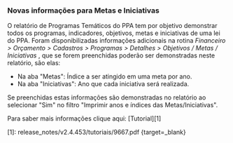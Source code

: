 ### **Novas informações para Metas e Iniciativas**

O relatório de Programas Temáticos do PPA tem por objetivo demonstrar todos os programas, indicadores, objetivos, metas e iniciativas de uma lei do PPA. Foram disponibilizadas informações adicionais na rotina *Financeiro > Orçamento > Cadastros > Programas > Detalhes > Objetivos / Metas / Iniciativas* , que se forem preenchidas poderão ser demonstradas neste relatório, são elas:

 - Na aba "Metas": Índice a ser atingido em uma meta por ano.
 - Na aba "Iniciativas": Ano que cada iniciativa será realizada.

Se preenchidas estas informações são demonstradas no relatório ao selecionar "Sim" no filtro "Imprimir anos e índices das Metas/Iniciativas".
 
 

Para saber mais informações clique aqui: [Tutorial][1]

[1]: release_notes/v2.4.453/tutoriais/9667.pdf {target=_blank}
